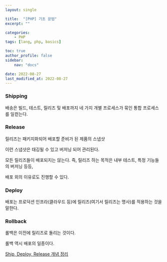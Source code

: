 ```yaml
---
layout: single

title:  "[PHP] 기초 문법"
excerpt: ""

categories: 
    - PHP
tags: [lang, php, basics]

toc: true
author_profile: false
sidebar:
    nav: "docs"

date: 2022-08-27
last_modified_at: 2022-08-27
---
```


### Shipping

배송은 빌드, 테스트, 릴리즈 및 배포까지 네 가지 개별 프로세스가 묶인 통합 프로세스를 일컫는다.

### Release

릴리즈는 패키지화되어 배포할 준비가 된 제품의 스냅샷

이런 스냅샷은 태깅될 수 있고 버저닝 되어 관리된다.

모든 릴리즈들이 배포되지는 않는다. 즉, 릴리즈 하는 목적은 내부 테스트, 특정 기능들의 버저닝 등등,

배포 외의 이유로도 진행할 수 있다.

### Deploy

배포는 프로덕션 인프라(클라우드 등)에 릴리즈(여기서 릴리즈는 명사)를 적용하는 것을 말한다.

### Rollback

롤백은 이전에 릴리즈로 돌리는 것이다.

롤백 역시 배포의 일종이다.

[Ship, Deploy, Release 개념 정리](https://brunch.co.kr/@thesorauniverse/4)